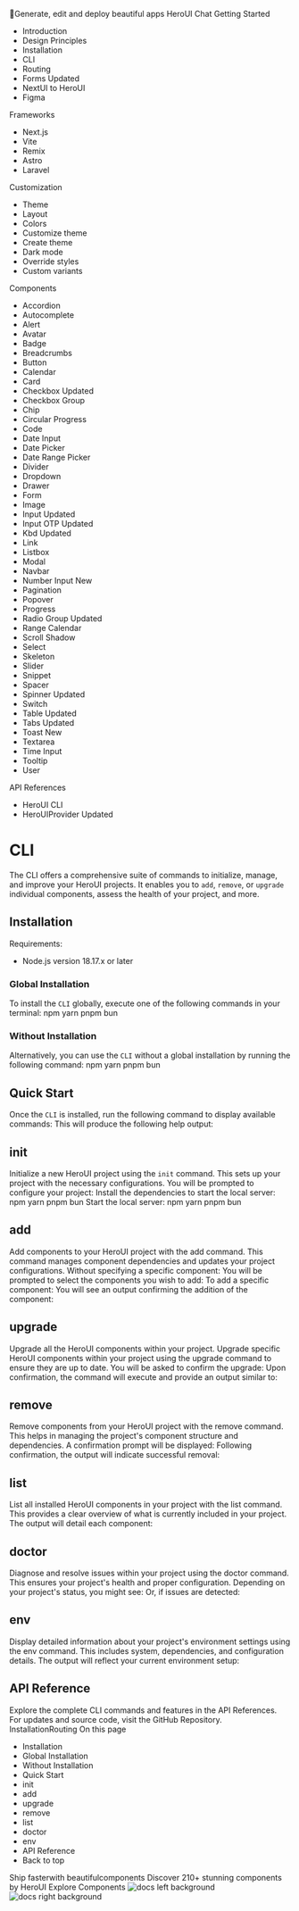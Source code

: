 🚀Generate, edit and deploy beautiful apps
HeroUI Chat
Getting Started
  * Introduction
  * Design Principles
  * Installation
  * CLI
  * Routing
  * Forms
Updated
  * NextUI to HeroUI
  * Figma


Frameworks
  * Next.js
  * Vite
  * Remix
  * Astro
  * Laravel


Customization
  * Theme
  * Layout
  * Colors
  * Customize theme
  * Create theme
  * Dark mode
  * Override styles
  * Custom variants


Components
  * Accordion
  * Autocomplete
  * Alert
  * Avatar
  * Badge
  * Breadcrumbs
  * Button
  * Calendar
  * Card
  * Checkbox
Updated
  * Checkbox Group
  * Chip
  * Circular Progress
  * Code
  * Date Input
  * Date Picker
  * Date Range Picker
  * Divider
  * Dropdown
  * Drawer
  * Form
  * Image
  * Input
Updated
  * Input OTP
Updated
  * Kbd
Updated
  * Link
  * Listbox
  * Modal
  * Navbar
  * Number Input
New
  * Pagination
  * Popover
  * Progress
  * Radio Group
Updated
  * Range Calendar
  * Scroll Shadow
  * Select
  * Skeleton
  * Slider
  * Snippet
  * Spacer
  * Spinner
Updated
  * Switch
  * Table
Updated
  * Tabs
Updated
  * Toast
New
  * Textarea
  * Time Input
  * Tooltip
  * User


API References
  * HeroUI CLI
  * HeroUIProvider
Updated


# CLI
The CLI offers a comprehensive suite of commands to initialize, manage, and improve your HeroUI projects. It enables you to `add`, `remove`, or `upgrade` individual components, assess the health of your project, and more.
## Installation
Requirements:
  * Node.js version 18.17.x or later


### Global Installation
To install the `CLI` globally, execute one of the following commands in your terminal:
npm
yarn
pnpm
bun
### Without Installation
Alternatively, you can use the `CLI` without a global installation by running the following command:
npm
yarn
pnpm
bun
## Quick Start
Once the `CLI` is installed, run the following command to display available commands:
This will produce the following help output:
## init
Initialize a new HeroUI project using the `init` command. This sets up your project with the necessary configurations.
You will be prompted to configure your project:
Install the dependencies to start the local server:
npm
yarn
pnpm
bun
Start the local server:
npm
yarn
pnpm
bun
## add
Add components to your HeroUI project with the add command. This command manages component dependencies and updates your project configurations.
Without specifying a specific component:
You will be prompted to select the components you wish to add:
To add a specific component:
You will see an output confirming the addition of the component:
## upgrade
Upgrade all the HeroUI components within your project.
Upgrade specific HeroUI components within your project using the upgrade command to ensure they are up to date.
You will be asked to confirm the upgrade:
Upon confirmation, the command will execute and provide an output similar to:
## remove
Remove components from your HeroUI project with the remove command. This helps in managing the project's component structure and dependencies.
A confirmation prompt will be displayed:
Following confirmation, the output will indicate successful removal:
## list
List all installed HeroUI components in your project with the list command. This provides a clear overview of what is currently included in your project.
The output will detail each component:
## doctor
Diagnose and resolve issues within your project using the doctor command. This ensures your project's health and proper configuration.
Depending on your project's status, you might see:
Or, if issues are detected:
## env
Display detailed information about your project's environment settings using the env command. This includes system, dependencies, and configuration details.
The output will reflect your current environment setup:
## API Reference
Explore the complete CLI commands and features in the API References.
For updates and source code, visit the GitHub Repository.
InstallationRouting
On this page
  * Installation
  * Global Installation
  * Without Installation
  * Quick Start
  * init
  * add
  * upgrade
  * remove
  * list
  * doctor
  * env
  * API Reference
  * Back to top


Ship fasterwith beautifulcomponents
Discover 210+ stunning components by HeroUI
Explore Components
![docs left background](https://heroui-assets.nyc3.cdn.digitaloceanspaces.com/images/docs-left.png)
![docs right background](https://heroui-assets.nyc3.cdn.digitaloceanspaces.com/images/docs-right.png)

